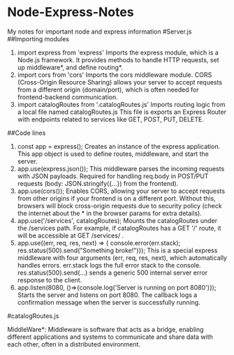 # Node-Express-Notes
My notes for important node and express information
#Server.js
##Importing modules
1. import express from 'express'
   Imports the express module, which is a Node.js framework.
   It provides methods to handle HTTP requests, set up middleware*, and define routing*.
2. import cors from 'cors'
   Imports the cors middleware module.
   CORS (Cross-Origin Resource Sharing) allows your server to accept requests from a different origin (domain/port), which is often needed for frontend-backend  communication.
3. import catalogRoutes from '.catalogRoutes.js'
   Imports routing logic from a local file named catalogRoutes.js
   This file is exports an Express Router with endpoints related to services like GET, POST, PUT, DELETE.

##Code lines
1. const app = express();
   Creates an instance of the express application.
   This app object is used to define routes, middleware, and start the server.
2. app.use(express.json());
   This middleware parses the incoming requests with JSON payloads.
   Required for handling req.body in POST/PUT requests (body: JSON.stringify({...}) from the frontend).
3. app.use(cors());
   Enables CORS, allowing your server to accept requests from other origins if your frontend is on a different port.
   Without this, browsers will block cross-origin requests due to security policy (check the internet about the * in the browser params for extra details).
4. app.use('/services', catalogRoutes);
   Mounts the catalogRoutes under the /services path.
   For example, if catalogRoutes has a GET '/' route, it will be accessible at GET /services/ .
5. app.use((err, req, res, next) => { console.error(err.stack); res.status(500).send("Something broke!")});
   This is a special express middleware with four arguments (err, req, res, next), which automatically handles errors.
   err.stack logs the full error stack to the console.
   res.status(500).send(...) sends a generic 500 internal server error response to the client.
6. app.listen(8080, ()=>{console.log('Server is running on port 8080')});
   Starts the server and listens on port 8080.
   The callback logs a confirmation message when the server is successfully running.
         
#catalogRoutes.js

MiddleWare*: Middleware is software that acts as a bridge, enabling different applications and systems to communicate and share data with each other, often in a distributed environment.         
